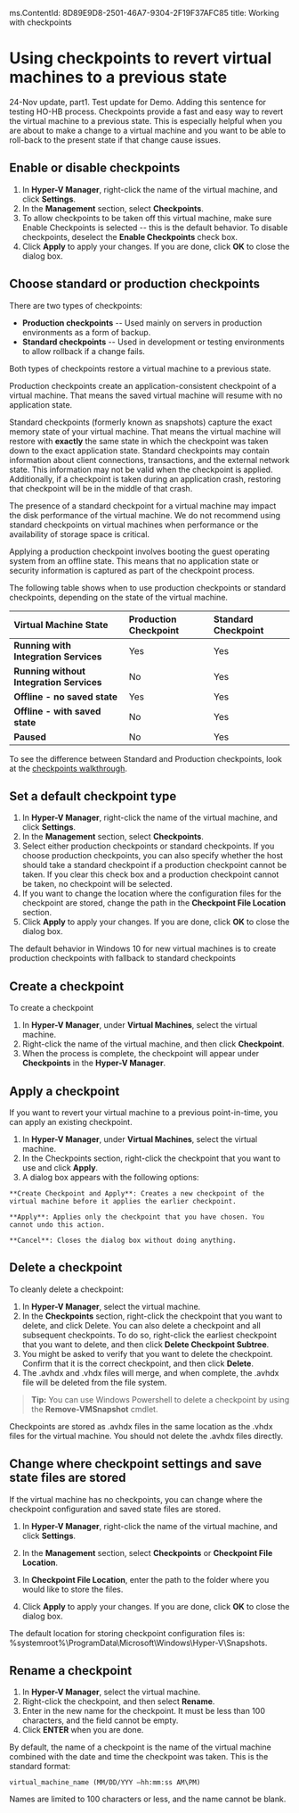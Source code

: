 ms.ContentId: 8D89E9D8-2501-46A7-9304-2F19F37AFC85
title: Working with checkpoints

# Using checkpoints to revert virtual machines to a previous state

24-Nov update, part1. Test update for Demo. Adding this sentence for testing HO-HB process. Checkpoints provide a fast and easy way to revert the virtual machine to a previous state. This is especially helpful when you are about to make a change to a virtual machine and you want to be able to roll-back to the present state if that change cause issues.


## Enable or disable checkpoints

1.  In **Hyper-V Manager**, right-click the name of the virtual machine, and click **Settings**.
2.  In the **Management** section, select **Checkpoints**.
3.  To allow checkpoints to be taken off this virtual machine, make sure Enable Checkpoints is selected -- this is the default behavior.
To disable checkpoints, deselect the **Enable Checkpoints** check box.
4.  Click **Apply** to apply your changes. If you are done, click **OK** to close the dialog box.


## Choose standard or production checkpoints

There are two types of checkpoints:
*  **Production checkpoints** -- Used mainly on servers in production environments as a form of backup.
*  **Standard checkpoints** -- Used in development or testing environments to allow rollback if a change fails.

Both types of checkpoints restore a virtual machine to a previous state.

Production checkpoints create an application-consistent checkpoint of a virtual machine. That means the saved virtual machine will resume with no application state.

Standard checkpoints (formerly known as snapshots) capture the exact memory state of your virtual machine. That means the virtual machine will restore with **exactly** the same state in which the checkpoint was taken down to the exact application state.
Standard checkpoints may contain information about client connections, transactions, and the external network state. This information may not be valid when the checkpoint is applied. Additionally, if a checkpoint is taken during an application crash, restoring that checkpoint will be in the middle of that crash.

The presence of a standard checkpoint for a virtual machine may impact the disk performance of the virtual machine. We do not recommend using standard checkpoints on virtual machines when performance or the availability of storage space is critical.


Applying a production checkpoint involves booting the guest operating system from an offline state. This means that no application state or security information is captured as part of the checkpoint process.

The following table shows when to use production checkpoints or standard checkpoints, depending on the state of the virtual machine.

| **Virtual Machine State**| **Production Checkpoint**| **Standard Checkpoint**|
|:-----|:-----|:-----|
| **Running with Integration Services**| Yes| Yes|
| **Running without Integration Services**| No| Yes|
| **Offline - no saved state**| Yes| Yes|
| **Offline - with saved state**| No| Yes|
| **Paused**| No| Yes|

To see the difference between Standard and Production checkpoints, look at the [checkpoints walkthrough](../quick_start/walkthrough_checkpoints.md).

## Set a default checkpoint type

1.  In **Hyper-V Manager**, right-click the name of the virtual machine, and click **Settings**.
2.  In the **Management** section, select **Checkpoints**.
3.  Select either production checkpoints or standard checkpoints.
If you choose production checkpoints, you can also specify whether the host should take a standard checkpoint if a production checkpoint cannot be taken. If you clear this check box and a production checkpoint cannot be taken, no checkpoint will be selected.
4.  If you want to change the location where the configuration files for the checkpoint are stored, change the path in the **Checkpoint File Location** section.
5.  Click **Apply** to apply your changes. If you are done, click **OK** to close the dialog box.

The default behavior in Windows 10 for new virtual machines is to create production checkpoints with fallback to standard checkpoints


## Create a checkpoint

To create a checkpoint
1.  In **Hyper-V Manager**, under **Virtual Machines**, select the virtual machine.
2.  Right-click the name of the virtual machine, and then click **Checkpoint**.
3.  When the process is complete, the checkpoint will appear under **Checkpoints** in the **Hyper-V Manager**.


## Apply a checkpoint

If you want to revert your virtual machine to a previous point-in-time, you can apply an existing checkpoint.

1.  In **Hyper-V Manager**, under **Virtual Machines**, select the virtual machine.
2.  In the Checkpoints section, right-click the checkpoint that you want to use and click **Apply**.
3.  A dialog box appears with the following options:

``` 
**Create Checkpoint and Apply**: Creates a new checkpoint of the virtual machine before it applies the earlier checkpoint. 

**Apply**: Applies only the checkpoint that you have chosen. You cannot undo this action.

**Cancel**: Closes the dialog box without doing anything.
```

## Delete a checkpoint

To cleanly delete a checkpoint:

1.  In **Hyper-V Manager**, select the virtual machine.
2.  In the **Checkpoints** section, right-click the checkpoint that you want to delete, and click Delete. You can also delete a checkpoint and all subsequent checkpoints. To do so, right-click the earliest checkpoint that you want to delete, and then click ****Delete Checkpoint** Subtree**.
3.  You might be asked to verify that you want to delete the checkpoint. Confirm that it is the correct checkpoint, and then click **Delete**.
4.  The .avhdx and .vhdx files will merge, and when complete, the .avhdx file will be deleted from the file system.

>**Tip:** You can use Windows Powershell to delete a checkpoint by using the **Remove-VMSnapshot** cmdlet.

Checkpoints are stored as .avhdx files in the same location as the .vhdx files for the virtual machine. You should not delete the .avhdx files directly.


## Change where checkpoint settings and save state files are stored

If the virtual machine has no checkpoints, you can change where the checkpoint configuration and saved state files are stored.

1.  In **Hyper-V Manager**, right-click the name of the virtual machine, and click **Settings**.

2.  In the **Management** section, select **Checkpoints** or **Checkpoint File Location**.

4.  In **Checkpoint File Location**, enter the path to the folder where you would like to store the files.

5.  Click **Apply** to apply your changes. If you are done, click **OK** to close the dialog box.

The default location for storing checkpoint configuration files is: %systemroot%\ProgramData\Microsoft\Windows\Hyper-V\Snapshots.




## Rename a checkpoint

1.  In **Hyper-V Manager**, select the virtual machine.
2.  Right-click the checkpoint, and then select **Rename**.
3.  Enter in the new name for the checkpoint. It must be less than 100 characters, and the field cannot be empty.
4.  Click **ENTER** when you are done.

By default, the name of a checkpoint is the name of the virtual machine combined with the date and time the checkpoint was taken. This is the standard format:

```
virtual_machine_name (MM/DD/YYY –hh:mm:ss AM\PM)
```

Names are limited to 100 characters or less, and the name cannot be blank.






<!--HONumber=Dec15_HO1-->
